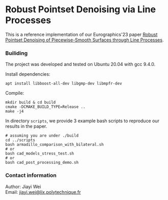 
# Robust Pointset Denoising via Line Processes

This is a reference implementation of our Eurographics'23 paper [Robust Pointset Denoising of Piecewise-Smooth Surfaces through Line Processes](https://jiongchen.github.io/files/lineproc-paper.pdf). 

### Builiding

The project was developed and tested on Ubuntu 20.04 with gcc 9.4.0. 

Install dependencies:
```
apt install libboost-all-dev libgmp-dev libmpfr-dev 
```

Compile: 
```
mkdir build & cd build
cmake -DCMAKE_BUILD_TYPE=Release ..
make -j4
```

In directory `scripts`, we provide 3 example bash scripts to reproduce our results in the paper.

```
# assuming you are under ./build
cd ../scripts
bash armadillo_comparison_with_bilateral.sh 
# or
bash cad_models_stress_test.sh 
# or
bash cad_post_processing_demo.sh
```

### Contact information

Author: Jiayi Wei \
Email: jiayi.wei@lix.polytechnique.fr
